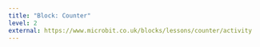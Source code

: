 ```yaml
---
title: "Block: Counter"
level: 2
external: https://www.microbit.co.uk/blocks/lessons/counter/activity
---
```

